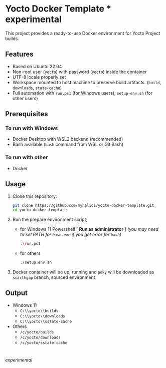 # Yocto Docker Template  * experimental

This project provides a ready-to-use Docker environment for Yocto Project builds.

## Features
- Based on Ubuntu 22.04
- Non-root user (`yocto`) with password (`yocto`) inside the container
- UTF-8 locale properly set
- Workspace mounted to host machine to preserve build artifacts. (`build`, `downloads`, `state-cache`)
- Full automation with `run.ps1` (for Windows users), `setup-env.sh` (for other users)

## Prerequisites
### To run with Windows
- Docker Desktop with WSL2 backend (recommended)
- Bash available (`bash` command from WSL or Git Bash)

### To run with other
- Docker

## Usage

1. Clone this repository:

    ```bash
    git clone https://github.com/myhalici/yocto-docker-template.git
    cd yocto-docker-template
    ```

2. Run the prepare environment script;

    * for Windows 11 Powershell [ **Run as administrator** ] 
    *(you may need to set PATH for ```bash.exe``` if you get error for ```bash```)*
        ```bash
        .\run.ps1
        ```

    * for others
        ```bash
        ./setup.env.sh
        ```

3. Docker container will be up, running and ```poky``` will be downloaded as ```scarthgap``` branch, sourced environment.


## Output

- Windows 11
    * `C:\\yocto\\builds`
    * `C:\\yocto\\downloads`
    * `C:\\yocto\\sstate-cache`
- Others
    * `/c/yocto/builds`
    * `/c/yocto/downloads`
    * `/c/yocto/sstate-cache`


#
###### experimental